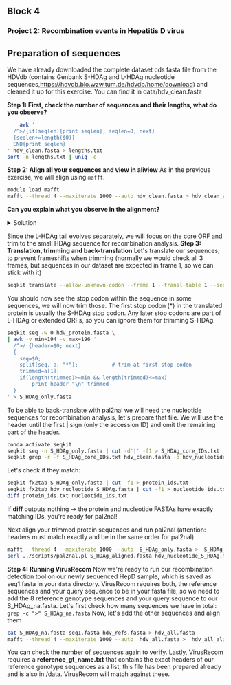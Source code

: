 ## Block 4

### Project 2: Recombination events in Hepatitis D virus

## Preparation of sequences

We have already downloaded the complete dataset cds fasta file from the HDVdb (contains Genbank S-HDAg and L-HDAg nucleotide sequences,https://hdvdb.bio.wzw.tum.de/hdvdb/home/download) and cleaned it up for this exercise. You can find it in data/hdv_clean.fasta

**Step 1: First, check the number of sequences and their lengths, what do you observe?**

```bash
    awk '
  /^>/{if(seqlen){print seqlen}; seqlen=0; next}
  {seqlen+=length($0)}
  END{print seqlen}
' hdv_clean.fasta > lengths.txt
sort -n lengths.txt | uniq -c
```
**Step 2: Align all your sequences and view in aliview**
As in the previous exercise, we will align using `mafft`.

```bash
module load mafft
mafft --thread 4 --maxiterate 1000 --auto hdv_clean.fasta > hdv_clean_aligned.fasta
```
**Can you explain what you observe in the alignment?**
<details>
  <summary>
    Solution
  </summary>
Most sequences are around 580-588bp or 642-645 bp long, corresponding to the two isoforms of HDAg, short and long. The alignment shows nicely, that the sequences differ in their last amino acids, that are a result of the RNA editing.
</details>

Since the L-HDAg tail evolves separately, we will focus on the core ORF and trim to the small HDAg sequence for recombination analysis.
**Step 3: Translation, trimming and back-translation**
Let's translate our sequences, to prevent frameshifts when trimming (normally we would check all 3 frames, but sequences in our dataset are expected in frame 1, so we can stick with it)

```bash
seqkit translate --allow-unknown-codon --frame 1 --transl-table 1 --seq-type dna --threads 2 hdv_clean.fasta > hdv_protein.fasta
```
You should now see the stop codon within the sequence in some sequences, we will now trim those.
The first stop codon (*) in the translated protein is usually the S-HDAg stop codon. Any later stop codons are part of L-HDAg or extended ORFs, so you can ignore them for trimming S-HDAg.

```bash
seqkit seq -w 0 hdv_protein.fasta \
| awk -v min=194 -v max=196 '
  /^>/ {header=$0; next} 
  {
    seq=$0;
    split(seq, a, "*");           # trim at first stop codon
    trimmed=a[1];
    if(length(trimmed)>=min && length(trimmed)<=max)
        print header "\n" trimmed
  }
' > S_HDAg_only.fasta
```
To be able to back-translate with pal2nal we will need the nucleotide sequences for recombination analysis, let's prepare that file. We will use the header until the first **|** sign (only the accession ID) and omit the remaining part of the header.
```bash
conda activate seqkit
seqkit seq -n S_HDAg_only.fasta | cut -d'|' -f1 > S_HDAg_core_IDs.txt
seqkit grep -r -f S_HDAg_core_IDs.txt hdv_clean.fasta -o hdv_nucleotide_S_HDAg.fasta
```
Let's check if they match:
```bash
seqkit fx2tab S_HDAg_only.fasta | cut -f1 > protein_ids.txt
seqkit fx2tab hdv_nucleotide_S_HDAg.fasta | cut -f1 > nucleotide_ids.txt
diff protein_ids.txt nucleotide_ids.txt
```
If **diff** outputs nothing → the protein and nucleotide FASTAs have exactly matching IDs, you're ready for pal2nal!

Next align your trimmed protein sequences and run pal2nal (attention: headers must match exactly and be in the same order for pal2nal)
```bash
mafft --thread 4 --maxiterate 1000 --auto  S_HDAg_only.fasta >  S_HDAg_aligned.fasta
perl ../scripts/pal2nal.pl S_HDAg_aligned.fasta hdv_nucleotide_S_HDAg.fasta -output fasta -codontable 1 > S_HDAg_na.fasta
```

**Step 4: Running VirusRecom**
Now we're ready to run our recombination detection tool on our newly sequenced HepD sample, which is saved as seq1.fasta in your `data` directory.
VirusRecom requires both, the reference sequences and your query sequence to be in your fasta file, so we need to add the 8 reference genotype sequences and your query sequence to our S_HDAg_na.fasta.
Let's first check how many sequences we have in total:
`grep -c ">" S_HDAg_na.fasta`
Now, let's add the other sequences and align them

```bash
cat S_HDAg_na.fasta seq1.fasta hdv_refs.fasta > hdv_all.fasta
mafft --thread 4 --maxiterate 1000 --auto  hdv_all.fasta >  hdv_all_aligned.fasta
```
You can check the number of sequences again to verify.
Lastly, VirusRecom requires a **reference_gt_name.txt** that contains the exact headers of our reference genotype sequences as a list, this file has been prepared already and is also in /data. VirusRecom will match against these.









